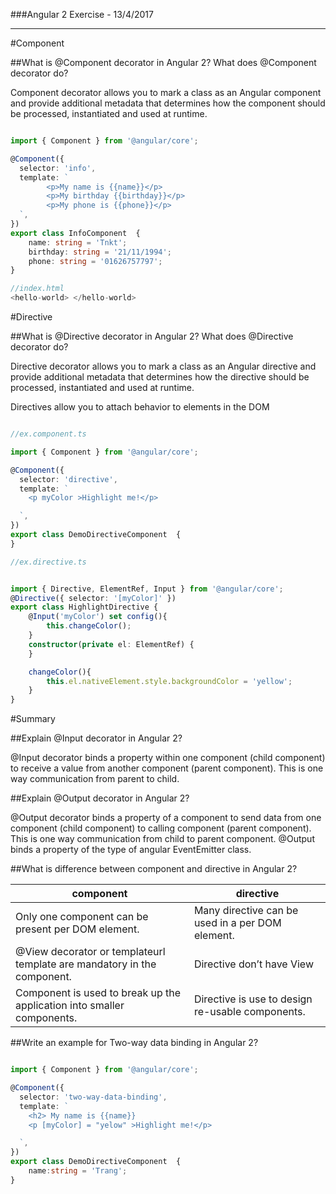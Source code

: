 ###Angular 2  Exercise - 13/4/2017


----------

#Component

##What is @Component decorator in Angular 2? What does @Component decorator do?


Component decorator allows you to mark a class as an Angular component and provide additional metadata that determines how the component should be processed, instantiated and used at runtime.

```typescript

import { Component } from '@angular/core';

@Component({
  selector: 'info',
  template: `
 		<p>My name is {{name}}</p>
 		<p>My birthday {{birthday}}</p>
 		<p>My phone is {{phone}}</p>
  `,
})
export class InfoComponent  { 
	name: string = 'Tnkt';
	birthday: string = '21/11/1994';
	phone: string = '01626757797';
}

//index.html
<hello-world> </hello-world>

```

#Directive

##What is @Directive decorator in Angular 2? What does @Directive decorator do?

Directive decorator allows you to mark a class as an Angular directive and provide additional metadata that determines how the directive should be processed, instantiated and used at runtime.

Directives allow you to attach behavior to elements in the DOM


```typescript

//ex.component.ts

import { Component } from '@angular/core';

@Component({
  selector: 'directive',
  template: `
  	<p myColor >Highlight me!</p>

  `,
})
export class DemoDirectiveComponent  { 
}

//ex.directive.ts


import { Directive, ElementRef, Input } from '@angular/core';
@Directive({ selector: '[myColor]' })
export class HighlightDirective {
	@Input('myColor') set config(){
		this.changeColor();
	}
	constructor(private el: ElementRef) {
	}

	changeColor(){
		this.el.nativeElement.style.backgroundColor = 'yellow';
	}
}

```
#Summary

##Explain @Input decorator in Angular 2?

 @Input decorator binds a property within one component (child component) to receive a value from another component (parent component). This is one way communication from parent to child. 
 
##Explain @Output decorator in Angular 2?

@Output decorator binds a property of a component to send data from one component (child component) to calling component (parent component). This is one way communication from child to parent component. @Output binds a property of the type of angular EventEmitter class.

##What is difference between component and directive in Angular 2?

| component | directive |
| --------- | --------- |
|Only one component can be present per DOM element.|Many directive can be used in a per DOM element.|
|@View decorator or templateurl template are mandatory in the component. |Directive don’t have View|
|Component is used to break up the application into smaller components.|Directive is use to design re-usable components.


##Write an example for Two-way data binding in Angular 2?

```typescript

import { Component } from '@angular/core';

@Component({
  selector: 'two-way-data-binding',
  template: `
	<h2> My name is {{name}}
  	<p [myColor] = "yelow" >Highlight me!</p>

  `,
})
export class DemoDirectiveComponent  { 
	name:string = 'Trang';
}

```

